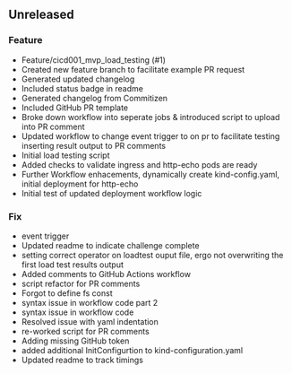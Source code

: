 ## Unreleased

### Feature

- Feature/cicd001_mvp_load_testing (#1)
- Created new feature branch to facilitate example PR request
- Generated updated changelog
- Included status badge in readme
- Generated changelog from Commitizen
- Included GitHub PR template
- Broke down workflow into seperate jobs & introduced script to upload into PR comment
- Updated workflow to change event trigger to on pr to facilitate testing inserting result output to PR comments
- Initial load testing script
- Added checks to validate ingress and http-echo pods are ready
- Further Workflow enhacements, dynamically create kind-config.yaml, initial deployment for http-echo
- Initial test of updated deployment workflow logic

### Fix

- event trigger
- Updated readme to indicate challenge complete
- setting correct operator on loadtest  ouput file, ergo not overwriting the first load test results output
- Added comments to GitHub Actions workflow
- script refactor for PR comments
- Forgot to define fs const
- syntax issue in workflow code part 2
- syntax issue in workflow code
- Resolved issue with yaml indentation
- re-worked script for PR comments
- Adding missing GitHub token
- added additional InitConfigurtion to kind-configuration.yaml
- Updated readme to track timings

